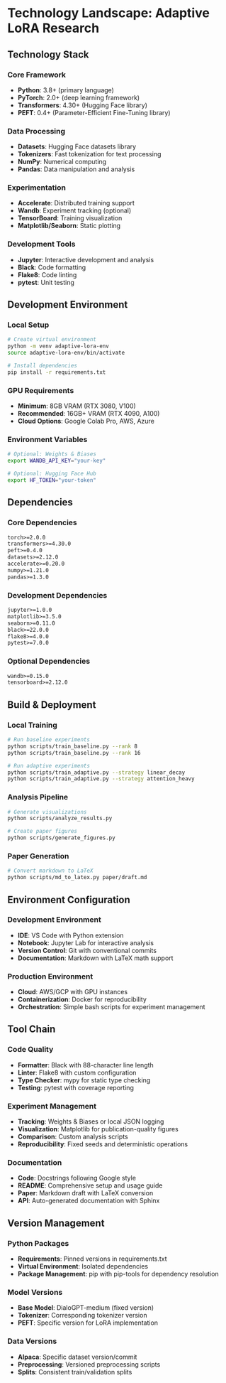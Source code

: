 # Technology Landscape: Adaptive LoRA Research

## Technology Stack

### Core Framework
- **Python**: 3.8+ (primary language)
- **PyTorch**: 2.0+ (deep learning framework)
- **Transformers**: 4.30+ (Hugging Face library)
- **PEFT**: 0.4+ (Parameter-Efficient Fine-Tuning library)

### Data Processing
- **Datasets**: Hugging Face datasets library
- **Tokenizers**: Fast tokenization for text processing
- **NumPy**: Numerical computing
- **Pandas**: Data manipulation and analysis

### Experimentation
- **Accelerate**: Distributed training support
- **Wandb**: Experiment tracking (optional)
- **TensorBoard**: Training visualization
- **Matplotlib/Seaborn**: Static plotting

### Development Tools
- **Jupyter**: Interactive development and analysis
- **Black**: Code formatting
- **Flake8**: Code linting
- **pytest**: Unit testing

## Development Environment

### Local Setup
```bash
# Create virtual environment
python -m venv adaptive-lora-env
source adaptive-lora-env/bin/activate

# Install dependencies
pip install -r requirements.txt
```

### GPU Requirements
- **Minimum**: 8GB VRAM (RTX 3080, V100)
- **Recommended**: 16GB+ VRAM (RTX 4090, A100)
- **Cloud Options**: Google Colab Pro, AWS, Azure

### Environment Variables
```bash
# Optional: Weights & Biases
export WANDB_API_KEY="your-key"

# Optional: Hugging Face Hub
export HF_TOKEN="your-token"
```

## Dependencies

### Core Dependencies
```txt
torch>=2.0.0
transformers>=4.30.0
peft>=0.4.0
datasets>=2.12.0
accelerate>=0.20.0
numpy>=1.21.0
pandas>=1.3.0
```

### Development Dependencies
```txt
jupyter>=1.0.0
matplotlib>=3.5.0
seaborn>=0.11.0
black>=22.0.0
flake8>=4.0.0
pytest>=7.0.0
```

### Optional Dependencies
```txt
wandb>=0.15.0
tensorboard>=2.12.0
```

## Build & Deployment

### Local Training
```bash
# Run baseline experiments
python scripts/train_baseline.py --rank 8
python scripts/train_baseline.py --rank 16

# Run adaptive experiments
python scripts/train_adaptive.py --strategy linear_decay
python scripts/train_adaptive.py --strategy attention_heavy
```

### Analysis Pipeline
```bash
# Generate visualizations
python scripts/analyze_results.py

# Create paper figures
python scripts/generate_figures.py
```

### Paper Generation
```bash
# Convert markdown to LaTeX
python scripts/md_to_latex.py paper/draft.md
```

## Environment Configuration

### Development Environment
- **IDE**: VS Code with Python extension
- **Notebook**: Jupyter Lab for interactive analysis
- **Version Control**: Git with conventional commits
- **Documentation**: Markdown with LaTeX math support

### Production Environment
- **Cloud**: AWS/GCP with GPU instances
- **Containerization**: Docker for reproducibility
- **Orchestration**: Simple bash scripts for experiment management

## Tool Chain

### Code Quality
- **Formatter**: Black with 88-character line length
- **Linter**: Flake8 with custom configuration
- **Type Checker**: mypy for static type checking
- **Testing**: pytest with coverage reporting

### Experiment Management
- **Tracking**: Weights & Biases or local JSON logging
- **Visualization**: Matplotlib for publication-quality figures
- **Comparison**: Custom analysis scripts
- **Reproducibility**: Fixed seeds and deterministic operations

### Documentation
- **Code**: Docstrings following Google style
- **README**: Comprehensive setup and usage guide
- **Paper**: Markdown draft with LaTeX conversion
- **API**: Auto-generated documentation with Sphinx

## Version Management

### Python Packages
- **Requirements**: Pinned versions in requirements.txt
- **Virtual Environment**: Isolated dependencies
- **Package Management**: pip with pip-tools for dependency resolution

### Model Versions
- **Base Model**: DialoGPT-medium (fixed version)
- **Tokenizer**: Corresponding tokenizer version
- **PEFT**: Specific version for LoRA implementation

### Data Versions
- **Alpaca**: Specific dataset version/commit
- **Preprocessing**: Versioned preprocessing scripts
- **Splits**: Consistent train/validation splits 